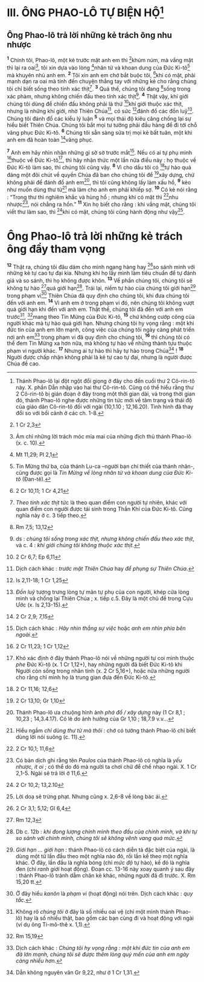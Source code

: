 # III. ÔNG PHAO-LÔ TỰ BIỆN HỘ[^1]
## Ông Phao-lô trả lời những kẻ trách ông nhu nhược
<sup><b>1</b></sup> Chính tôi, Phao-lô, một kẻ trước mặt anh em thì [^1*]khúm núm, mà vắng mặt thì lại ra oai[^2], tôi xin dựa vào lòng [^2*]nhân từ và khoan dung của Đức Ki-tô[^3] mà khuyên nhủ anh em. <sup><b>2</b></sup> Tôi xin anh em chớ bắt buộc tôi, [^3*]khi có mặt, phải mạnh dạn ra oai mà tính đến chuyện thẳng tay với những kẻ cho rằng chúng tôi chỉ biết sống theo tính xác thịt[^4]. <sup><b>3</b></sup> Quả thế, chúng tôi đang [^4*]sống trong xác phàm, nhưng không chiến đấu theo tính xác thịt[^5]. <sup><b>4</b></sup> Thật vậy, khí giới chúng tôi dùng để chiến đấu không phải là thứ [^5*]khí giới thuộc xác thịt, nhưng là những khí giới, nhờ Thiên Chúa[^6], có sức [^6*]đánh đổ các đồn luỹ[^7]. Chúng tôi đánh đổ các kiểu lý luận <sup><b>5</b></sup> và mọi thái độ kiêu căng chống lại sự hiểu biết Thiên Chúa. Chúng tôi bắt mọi tư tưởng phải đầu hàng để đi tới chỗ vâng phục Đức Ki-tô. <sup><b>6</b></sup> Chúng tôi sẵn sàng sửa trị mọi kẻ bất tuân, một khi anh em đã hoàn toàn [^7*]vâng phục.

<sup><b>7</b></sup> Anh em hãy nhìn nhận những gì sờ sờ trước mắt[^8]. Nếu có ai tự phụ mình [^8*]thuộc về Đức Ki-tô[^9], thì hãy nhận thức một lần nữa điều này : họ thuộc về Đức Ki-tô làm sao, thì chúng tôi cũng vậy. <sup><b>8</b></sup> Vì cho dầu tôi có [^9*]tự hào quá đáng một đôi chút về quyền Chúa đã ban cho chúng tôi để [^10*]xây dựng, chứ không phải để đánh đổ anh em[^10], thì tôi cũng không lấy làm xấu hổ, <sup><b>9</b></sup> kẻo như muốn dùng thư từ[^11] mà làm cho anh em phải khiếp sợ. <sup><b>10</b></sup> Có kẻ nói rằng : “Trong thư thì nghiêm khắc và hùng hổ ; nhưng khi có mặt thì [^11*]nhu nhược[^12], nói chẳng ra hồn.” <sup><b>11</b></sup> Xin họ biết cho rằng : khi vắng mặt, chúng tôi viết thư làm sao, thì [^12*]khi có mặt, chúng tôi cũng hành động như vậy[^13].

# Ông Phao-lô trả lời những kẻ trách ông đầy tham vọng
<sup><b>12</b></sup> Thật ra, chúng tôi đâu dám cho mình ngang hàng hay [^13*]so sánh mình với những kẻ tự cao tự đại kia. Nhưng khi họ lấy mình làm tiêu chuẩn để tự đánh giá và so sánh, thì họ không được khôn. <sup><b>13</b></sup> Về phần chúng tôi, chúng tôi sẽ không tự hào [^14*]quá giới hạn[^14]. Trái lại, niềm tự hào của chúng tôi giới hạn[^15] trong phạm vi[^16] Thiên Chúa đã quy định cho chúng tôi, khi đưa chúng tôi đến với anh em. <sup><b>14</b></sup> Vì anh em ở trong phạm vi đó, nên chúng tôi không vượt quá giới hạn khi đến với anh em. Thật thế, chúng tôi đã đến với anh em trước[^17], [^15*]mang theo Tin Mừng của Đức Ki-tô, <sup><b>15</b></sup> chứ không cướp công của người khác mà tự hào quá giới hạn. Nhưng chúng tôi hy vọng rằng : một khi đức tin của anh em lớn mạnh, công việc của chúng tôi ngày càng phát triển nơi anh em[^18] trong phạm vi đã quy định cho chúng tôi, <sup><b>16</b></sup> thì chúng tôi có thể đem Tin Mừng xa hơn nữa, mà không tự hào về những thành tựu thuộc phạm vi người khác. <sup><b>17</b></sup> Nhưng ai tự hào thì hãy tự hào trong Chúa[^19] ! <sup><b>18</b></sup> Người được chấp nhận không phải là kẻ tự cao tự đại, nhưng là người được Chúa đề cao.

[^1]: Thánh Phao-lô lại đột ngột đổi giọng ở đây cho đến cuối thư 2 Cô-rin-tô này. X. phần Dẫn nhập vào hai thư Cô-rin-tô. Cũng có thể hiểu rằng thư 2 Cô-rin-tô bị gián đoạn ở đây trong một thời gian dài, và trong thời gian đó, thánh Phao-lô nghe được những tin tức mới về tâm trạng và thái độ của giáo dân Cô-rin-tô đối với ngài (10,1.10 ; 12,16.20). Tình hình đã thay đổi so với bối cảnh ở các ch. 1-8.
[^2]: Ám chỉ những lời trách móc mỉa mai của những địch thủ thánh Phao-lô (x. c. 10).
[^3]: Tin Mừng thứ ba, của thánh Lu-ca –người bạn chí thiết của thánh nhân-, cũng được gọi là <i>Tin Mừng về lòng nhân từ và khoan dung của Đức Ki-tô</i> (Đan-tê).
[^4]: <i>Theo tính xác thịt</i> tức là theo quan điểm con người tự nhiên, khác với quan điểm con người được tái sinh trong Thần Khí của Đức Ki-tô. Cũng nghĩa này ở c. 3 tiếp theo.
[^5]: ds : <i>chúng tôi sống trong xác thịt, nhưng không chiến đấu theo xác thịt</i>, và c. 4 : <i>khí giới chúng tôi không thuộc xác thịt</i>.
[^6]: Dịch cách khác : <i>trước mặt Thiên Chúa</i> hay <i>để phụng sự Thiên Chúa</i>.
[^7]: <i>Đồn luỹ</i> tượng trưng lòng tự mãn tự phụ của con người, khép cửa lòng mình và chống lại Thiên Chúa ; x. tiếp c.5. Đây là một chủ đề trong Cựu Ước (x. Is 2,13-15).
[^8]: Dịch cách khác : <i>Hãy nhìn thẳng sự việc</i> hoặc <i>anh em nhìn phía bên ngoài</i>.
[^9]: Khó xác định ở đây thánh Phao-lô nói về những người tự coi mình thuộc <i>phe</i> Đức Ki-tô (x. 1 Cr 1,12+), hay những người đã biết Đức Ki-tô khi Người còn sống trong nhân tính (x. 2 Cr 5,16+), hoặc nữa những người cho rằng chỉ mình họ là trung gian đưa đến Đức Ki-tô.
[^10]: Thánh Phao-lô ưa chuộng hình ảnh <i>phá đổ / xây dựng</i> này (1 Cr 8,1 ; 10,23 ; 14,3.4.17). Có lẽ do ảnh hưởng của Gr 1,10 ; 18,7.9 v.v...
[^11]: Hiểu ngầm <i>chỉ dùng thư từ mà thôi</i> : chớ có tưởng thánh Phao-lô chỉ biết dùng lời nói suông (c. 11).
[^12]: Có bản dịch ghi rằng tên <i>Paulos</i> của thánh Phao-lô có nghĩa là <i>yếu nhược, ít oi</i> ; có thể do đó mà người ta chơi chữ để chế nhạo ngài. X. 1 Cr 2,1-5. Ngài sẽ trả lời ở 11,6.
[^13]: Lời doạ sẽ trừng phạt. Nhưng cũng x. 2,6-8 về lòng bác ái.
[^14]: Db c. 12b : <i>khi đong lượng chính mình theo đấu của chính mình, và khi tự so sánh với chính mình, chúng tôi sẽ không vênh vang quá mức</i>.
[^15]: <i>Giới hạn ... giới hạn</i> : thánh Phao-lô có cách diễn tả đặc biệt của ngài, là dùng một từ lần đầu theo một nghĩa nào đó, rồi lần kế theo một nghĩa khác. Ở đây, lần đầu là nghĩa bóng (chỉ <i>mức độ</i> tự hào), kế đó là nghĩa đen (chỉ <i>ranh giới</i> hoạt động). Đoạn cc. 13-16 này xoay quanh ý sau đây : thánh Phao-lô tránh dẫm chân kẻ khác, những người đã đi trước. X. Rm 15,20 tt.
[^16]: Ở đây hiểu <i>kanôn</i> là <i>phạm vi</i> (hoạt động) nói trên. Dịch cách khác : <i>quy tắc</i>.
[^17]: Không rõ <i>chúng tôi</i> ở đây là số nhiều oai vệ (chỉ một mình thánh Phao-lô) hay là số nhiều thật, bao gồm các bạn cùng đi và hoạt động với ngài (ví dụ ông Ti-mô-thê x. 1,1).
[^18]: Dịch cách khác : <i>Chúng tôi hy vọng rằng : một khi đức tin của anh em đã lớn mạnh, chúng tôi sẽ được thêm lòng quý mến của anh em ngày càng nhiều hơn</i>.
[^19]: Dẫn không nguyên văn Gr 9,22, như ở 1 Cr 1,31.
[^1*]: 1 Cr 2,3
[^2*]: Mt 11,29; Pl 2,1
[^3*]: 2 Cr 10,11; 1 Cr 4,21
[^4*]: Rm 7,5; 13,12
[^5*]: 2 Cr 6,7; Ep 6,11
[^6*]: Is 2,11-18; 1 Cr 1,25
[^7*]: 2 Cr 2,9; 7,15
[^8*]: 2 Cr 11,23; 1 Cr 1,12
[^9*]: 2 Cr 11,16; 12,6
[^10*]: 2 Cr 13,10; Gr 1,10
[^11*]: 2 Cr 10,1; 11,6
[^12*]: 2 Cr 10,2; 13,2.10
[^13*]: 2 Cr 3,1; 5,12; Gl 6,4
[^14*]: Rm 12,3
[^15*]: Rm 15,19
